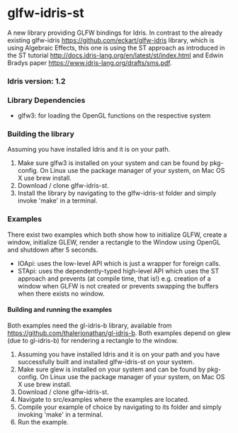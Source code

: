 # glfw-idris-st
A new library providing GLFW bindings for Idris. In contrast to the already existing glfw-idris https://github.com/eckart/glfw-idris library,
which is using Algebraic Effects, this one is using the ST approach as introduced in the ST tutorial http://docs.idris-lang.org/en/latest/st/index.html and Edwin Bradys paper https://www.idris-lang.org/drafts/sms.pdf.

### Idris version: 1.2

### Library Dependencies
- glfw3: for loading the OpenGL functions on the respective system

### Building the library
Assuming you have installed Idris and it is on your path.

1. Make sure glfw3 is installed on your system and can be found by pkg-config. On Linux use the package manager of your system, on Mac OS X use brew install.
2. Download / clone glfw-idris-st.
3. Install the library by navigating to the glfw-idris-st folder and simply invoke 'make' in a terminal.

### Examples
There exist two examples which both show how to initialize GLFW, create a window, initialize GLEW, render a rectangle to the Window using OpenGL and shutdown after 5 seconds.

- IOApi: uses the low-level API which is just a wrapper for foreign calls.
- STApi: uses the dependently-typed high-level API which uses the ST approach and prevents (at compile time, that is!) e.g. creation of a window when GLFW is not created or prevents swapping the buffers when there exists no window.

#### Building and running the examples
Both examples need the gl-idris-b library, available from https://github.com/thalerjonathan/gl-idris-b.
Both examples depend on glew (due to gl-idris-b) for rendering a rectangle to the window. 

1. Assuming you have installed Idris and it is on your path and you have successfully built and installed glfw-idris-st on your system.
2. Make sure glew is installed on your system and can be found by pkg-config. On Linux use the package manager of your system, on Mac OS X use brew install.
3. Download / clone glfw-idris-st.
4. Navigate to src/examples where the examples are located.
5. Compile your example of choice by navigating to its folder and simply invoking 'make' in a terminal.
6. Run the example.